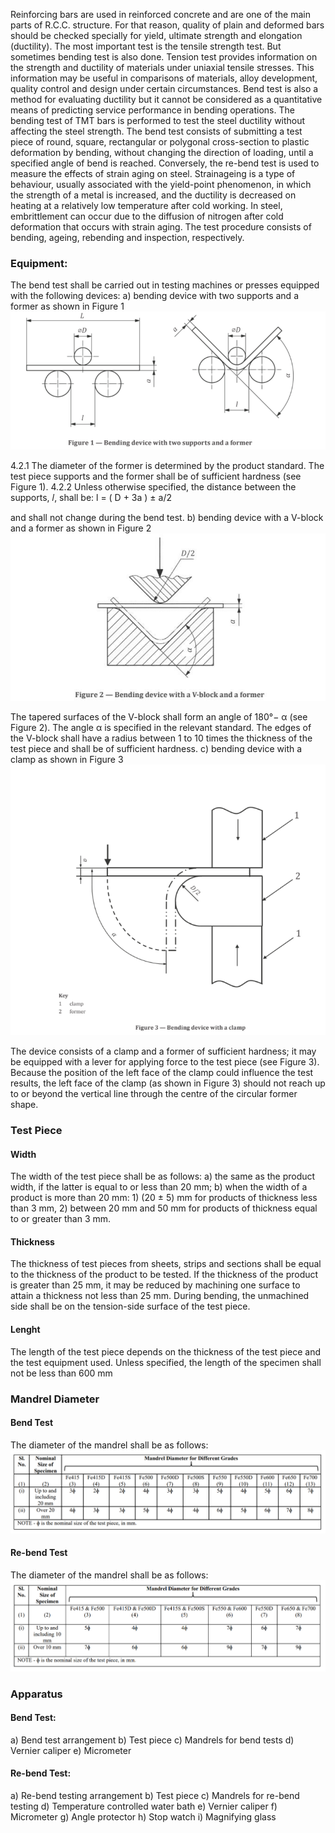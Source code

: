 Reinforcing bars are used in reinforced concrete and are one of the main parts of
R.C.C. structure. For that reason, quality of plain and deformed bars should be
checked specially for yield, ultimate strength and elongation (ductility). The most
important test is the tensile strength test. But sometimes bending test is also done.
Tension test provides information on the strength and ductility of materials under
uniaxial tensile stresses. This information may be useful in comparisons of materials,
alloy development, quality control and design under certain circumstances. Bend test is
also a method for evaluating ductility but it cannot be considered as a quantitative
means of predicting service performance in bending operations.
The bending test of TMT bars is performed to test the steel ductility without affecting the
steel strength. The bend test consists of submitting a test piece of round, square, rectangular
or polygonal cross-section to plastic deformation by bending, without changing the direction
of loading, until a specified angle of bend is reached.
Conversely, the re-bend test is used to measure the effects of strain aging on steel. Strainageing is a type of behaviour, usually associated with the yield-point phenomenon, in which
the strength of a metal is increased, and the ductility is decreased on heating at a relatively
low temperature after cold working. In steel, embrittlement can occur due to the diffusion of
nitrogen after cold deformation that occurs with strain aging. The test procedure consists of
bending, ageing, rebending and inspection, respectively.


<h3>Equipment:</h3>
The bend test shall be carried out in testing machines or presses equipped with the following
devices:
a) bending device with two supports and a former as shown in Figure 1
<img src="./images/bendingdevice.png">

4.2.1 The diameter of the former is determined by the product standard. The test piece
supports and the former shall be of sufficient hardness (see Figure 1).
4.2.2 Unless otherwise specified, the distance between the supports, 𝑙, shall be: 
l = ( D + 3a ) ± a/2 

and shall not change during the bend test. 
b) bending device with a V-block and a former as shown in Figure 2
<img src="./images/vblockdevice.png">

The tapered surfaces of the V-block shall form an angle of 180°− α (see Figure 2). The angle
α is specified in the relevant standard.
The edges of the V-block shall have a radius between 1 to 10 times the thickness of the test
piece and shall be of sufficient hardness.
c) bending device with a clamp as shown in Figure 3
<img src="./images/bendingdevicewithclamp.png">

The device consists of a clamp and a former of sufficient hardness; it may be equipped with
a lever for applying force to the test piece (see Figure 3).
Because the position of the left face of the clamp could influence the test results, the left face
of the clamp (as shown in Figure 3) should not reach up to or beyond the vertical line
through the centre of the circular former shape.

<h3>Test Piece</h3>
<h4>Width</h4>
The width of the test piece shall be as follows:
a) the same as the product width, if the latter is equal to or less than 20 mm;
b) when the width of a product is more than 20 mm:
1) (20 ± 5) mm for products of thickness less than 3 mm,
2) between 20 mm and 50 mm for products of thickness equal to or greater than 3
mm.
<h4>Thickness</h4>
The thickness of test pieces from sheets, strips and sections shall be equal to the thickness
of the product to be tested. If the thickness of the product is greater than 25 mm, it may be
reduced by machining one surface to attain a thickness not less than 25 mm. During
bending, the unmachined side shall be on the tension-side surface of the test piece.

<h4>Lenght</h4>
The length of the test piece depends on the thickness of the test piece and the test
equipment used. Unless specified, the length of the specimen shall not be less than 600
mm

<h3>Mandrel Diameter</h3>
<h4>Bend Test</h4>
The diameter of the mandrel shall be as follows:
<img src="./images/bendtable.png">


<h4>Re-bend Test</h4>
The diameter of the mandrel shall be as follows:
<img src="./images/rebendtable.png">



<h3>Apparatus</h3>
<h4>Bend Test:</h4>
a) Bend test arrangement
b) Test piece
c) Mandrels for bend tests
d) Vernier caliper
e) Micrometer
<h4>Re-bend Test:</h4>
a) Re-bend testing arrangement
b) Test piece
c) Mandrels for re-bend testing
d) Temperature controlled water bath
e) Vernier caliper
f) Micrometer
g) Angle protector
h) Stop watch
i) Magnifying glass

